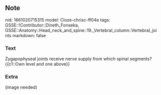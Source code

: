 ## Note
nid: 1661020715315
model: Cloze-chrisc-ff04e
tags: GSSE::!Contributor::Dineth_Fonseka, GSSE::Anatomy::Head_neck_and_spine::19._Vertebral_column::Vertebral_joints
markdown: false

### Text
<div>
  Zygapophyseal joints receive nerve supply from which spinal
  segments?
</div>
<div>
  {{c1::Own level and one above}}
</div>

### Extra
(image needed)
